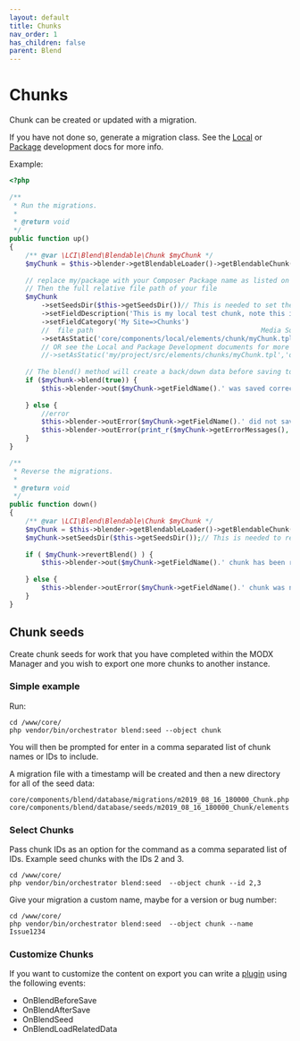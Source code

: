 ```yaml
---
layout: default
title: Chunks
nav_order: 1
has_children: false
parent: Blend
---
```

# Chunks

Chunk can be created or updated with a migration. 

If you have not done so, generate a migration class. See the [Local](../local-development.md) or 
[Package](../package-development.md) development docs for more info.

Example:

```php
<?php
    
/**
 * Run the migrations.
 *
 * @return void
 */
public function up()
{
    /** @var \LCI\Blend\Blendable\Chunk $myChunk */
    $myChunk = $this->blender->getBlendableLoader()->getBlendableChunk('myChunk');
    
    // replace my/package with your Composer Package name as listed on your composer.json file
    // Then the full relative file path of your file
    $myChunk
        ->setSeedsDir($this->getSeedsDir())// This is needed to set the down() data
        ->setFieldDescription('This is my local test chunk, note this is limited to 255 or something')
        ->setFieldCategory('My Site=>Chunks')
        //  file path                                          Media Source name, assuming you do not change the default MODX file system media source:
        ->setAsStatic('core/components/local/elements/chunk/myChunk.tpl', 'filesystem');
        // OR see the Local and Package Development documents for more info
        //->setAsStatic('my/project/src/elements/chunks/myChunk.tpl','orchestrator');
    
    // The blend() method will create a back/down data before saving to allow for easy revert with the revertBlend method
    if ($myChunk->blend(true)) {
        $this->blender->out($myChunk->getFieldName().' was saved correctly');
    
    } else {
        //error
        $this->blender->outError($myChunk->getFieldName().' did not save correctly ');
        $this->blender->outError(print_r($myChunk->getErrorMessages(), true), \LCI\Blend\Blender::VERBOSITY_DEBUG);
    }
}

/**
 * Reverse the migrations.
 *
 * @return void
 */
public function down()
{
    /** @var \LCI\Blend\Blendable\Chunk $myChunk */
    $myChunk = $this->blender->getBlendableLoader()->getBlendableChunk('myChunk');
    $myChunk->setSeedsDir($this->getSeedsDir());// This is needed to retrieve the down data
    
    if ( $myChunk->revertBlend() ) {
        $this->blender->out($myChunk->getFieldName().' chunk has been reverted to '.$this->getSeedsDir());
    
    } else {
        $this->blender->outError($myChunk->getFieldName().' chunk was not reverted');
    }
}
```

## Chunk seeds

Create chunk seeds for work that you have completed within the MODX Manager and you wish to export one more chunks
to another instance.

### Simple example

Run:
```
cd /www/core/
php vendor/bin/orchestrator blend:seed --object chunk
```  
You will then be prompted for enter in a comma separated list of chunk names or IDs to include.

A migration file with a timestamp will be created and then a new directory for all of the seed data:
```
core/components/blend/database/migrations/m2019_08_16_180000_Chunk.php
core/components/blend/database/seeds/m2019_08_16_180000_Chunk/elements
```

### Select Chunks

Pass chunk IDs as an option for the command as a comma separated list of IDs. Example seed chunks with the IDs 2 and 3.
```
cd /www/core/
php vendor/bin/orchestrator blend:seed  --object chunk --id 2,3
```

Give your migration a custom name, maybe for a version or bug number:  
```
cd /www/core/
php vendor/bin/orchestrator blend:seed  --object chunk --name Issue1234
```

### Customize Chunks

If you want to customize the content on export you can write a 
[plugin](https://docs.modx.com/revolution/2.x/developing-in-modx/basic-development/plugins) using the following events:

 - OnBlendBeforeSave
 - OnBlendAfterSave
 - OnBlendSeed
 - OnBlendLoadRelatedData
